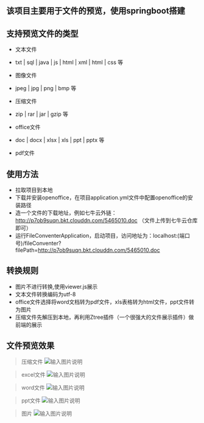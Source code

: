 
## 该项目主要用于文件的预览，使用springboot搭建
## 支持预览文件的类型
* 文本文件 
- txt | sql | java | js | html | xml | html | css 等
* 图像文件
- jpeg | jpg | png | bmp 等
* 压缩文件 
- zip | rar | jar | gzip 等
* office文件 
- doc | docx | xlsx | xls | ppt | pptx 等
* pdf文件

## 使用方法
* 拉取项目到本地
* 下载并安装openoffice，在项目application.yml文件中配置openoffice的安装路径
* 造一个文件的下载地址，例如七牛云外链：http://p7ob9suqn.bkt.clouddn.com/5465010.doc （文件上传到七牛云仓库即可）
* 运行FileConventerApplication，启动项目，访问地址为：localhost:(端口号)/fileConventer?filePath=http://p7ob9suqn.bkt.clouddn.com/5465010.doc

## 转换规则
* 图片不进行转换,使用viewer.js展示
* 文本文件转换编码为utf-8
* office文件选择将word文档转为pdf文件，xls表格转为html文件，ppt文件转为图片
* 压缩文件先解压到本地，再利用Ztree插件（一个很强大的文件展示插件）做前端的展示

## 文件预览效果
> 压缩文件
![输入图片说明](https://img-blog.csdn.net/20180113201711325?watermark/2/text/aHR0cDovL2Jsb2cuY3Nkbi5uZXQvY2NjMTIzNF8=/font/5a6L5L2T/fontsize/400/fill/I0JBQkFCMA==/dissolve/70/gravity/SouthEast "压缩文件预览.png")

> excel文件
![输入图片说明](https://img-blog.csdn.net/20180113202027808?watermark/2/text/aHR0cDovL2Jsb2cuY3Nkbi5uZXQvY2NjMTIzNF8=/font/5a6L5L2T/fontsize/400/fill/I0JBQkFCMA==/dissolve/70/gravity/SouthEast "excel文件预览.png")

> word文件
![输入图片说明](https://img-blog.csdn.net/20180113202015623?watermark/2/text/aHR0cDovL2Jsb2cuY3Nkbi5uZXQvY2NjMTIzNF8=/font/5a6L5L2T/fontsize/400/fill/I0JBQkFCMA==/dissolve/70/gravity/SouthEast "word文件预览.png")

> ppt文件
![输入图片说明](https://img-blog.csdn.net/20180113202352036?watermark/2/text/aHR0cDovL2Jsb2cuY3Nkbi5uZXQvY2NjMTIzNF8=/font/5a6L5L2T/fontsize/400/fill/I0JBQkFCMA==/dissolve/70/gravity/SouthEast "ppt文件预览.png")

> 图片
![输入图片说明](https://img-blog.csdn.net/20180113202739617?watermark/2/text/aHR0cDovL2Jsb2cuY3Nkbi5uZXQvY2NjMTIzNF8=/font/5a6L5L2T/fontsize/400/fill/I0JBQkFCMA==/dissolve/70/gravity/SouthEast "图片预览.png")

